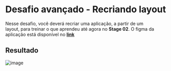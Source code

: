 # Desafio avançado - Recriando layout

Nesse desafio, você deverá recriar uma aplicação, a partir de um layout, para treinar o que aprendeu até agora no **Stage 02**.
O figma da aplicação está disponível no [**link**](https://www.figma.com/file/EdKjPWjC8ZlbnH4XzTObv2/Explorer/duplicate)

## Resultado
![image](https://github.com/lipecalixto/desafios-rocketseat-formacao-explorer-fullstack/assets/48100023/5bed913a-556a-4773-95fe-bf5bcbfe8137)
